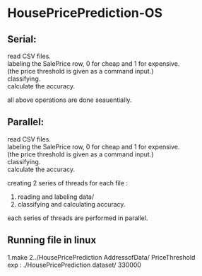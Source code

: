 # HousePricePrediction-OS

## Serial:
read CSV files.\
labeling the SalePrice row, 0 for cheap and 1 for expensive.\
  (the price threshold is given as a command input.)\
classifying.\
calculate the accuracy.

all above operations are done seauentially.

## Parallel:
read CSV files.\
labeling the SalePrice row, 0 for cheap and 1 for expensive.\
  (the price threshold is given as a command input.)\
classifying.\
calculate the accuracy.

creating 2 series of threads for each file :
1. reading and labeling data/
2. classifying and calculating accuracy.

each series of threads are performed in parallel.


## Running file in linux
1.make
2../HousePricePrediction AddressofData/ PriceThreshold \
  exp : ./HousePricePrediction dataset/ 330000 
